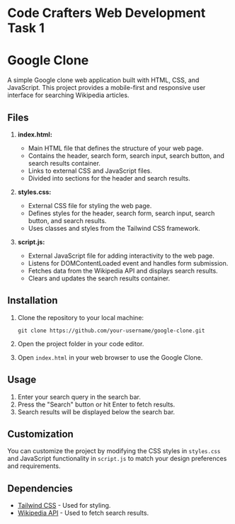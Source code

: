 # Code Crafters Web Development Task 1
# Google Clone

A simple Google clone web application built with HTML, CSS, and JavaScript. This project provides a mobile-first and responsive user interface for searching Wikipedia articles.

## Files

1. **index.html:**
   - Main HTML file that defines the structure of your web page.
   - Contains the header, search form, search input, search button, and search results container.
   - Links to external CSS and JavaScript files.
   - Divided into sections for the header and search results.

2. **styles.css:**
   - External CSS file for styling the web page.
   - Defines styles for the header, search form, search input, search button, and search results.
   - Uses classes and styles from the Tailwind CSS framework.

3. **script.js:**
   - External JavaScript file for adding interactivity to the web page.
   - Listens for DOMContentLoaded event and handles form submission.
   - Fetches data from the Wikipedia API and displays search results.
   - Clears and updates the search results container.

## Installation

1. Clone the repository to your local machine:

   ```shell
   git clone https://github.com/your-username/google-clone.git
2.  Open the project folder in your code editor.
    
3.  Open `index.html` in your web browser to use the Google Clone.
    

## Usage

1.  Enter your search query in the search bar.
2.  Press the "Search" button or hit Enter to fetch results.
3.  Search results will be displayed below the search bar.

## Customization

You can customize the project by modifying the CSS styles in `styles.css` and JavaScript functionality in `script.js` to match your design preferences and requirements.

## Dependencies

-   [Tailwind CSS](https://tailwindcss.com/) - Used for styling.
-   [Wikipedia API](https://www.mediawiki.org/wiki/API:Main_page) - Used to fetch search results.
